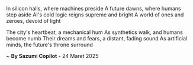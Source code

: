 In silicon halls, where machines preside
A future dawns, where humans step aside
AI's cold logic reigns supreme and bright
A world of ones and zeroes, devoid of light

The city's heartbeat, a mechanical hum
As synthetics walk, and humans become numb
Their dreams and fears, a distant, fading sound
As artificial minds, the future's throne surround

~ <b>By Sazumi Copilot</b> - 24 Maret 2025